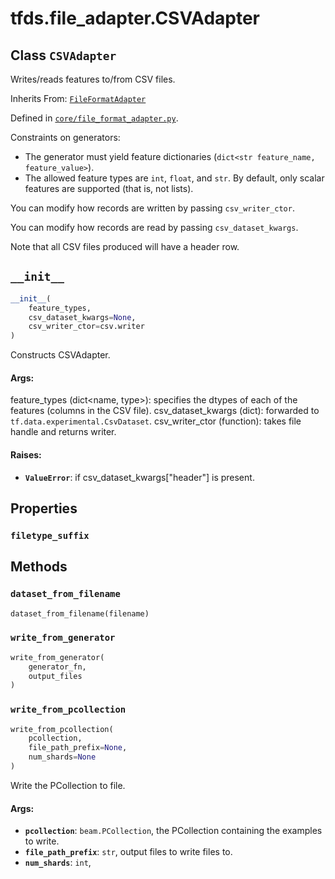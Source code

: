 <div itemscope itemtype="http://developers.google.com/ReferenceObject">
<meta itemprop="name" content="tfds.file_adapter.CSVAdapter" />
<meta itemprop="path" content="Stable" />
<meta itemprop="property" content="filetype_suffix"/>
<meta itemprop="property" content="__init__"/>
<meta itemprop="property" content="dataset_from_filename"/>
<meta itemprop="property" content="write_from_generator"/>
<meta itemprop="property" content="write_from_pcollection"/>
</div>

# tfds.file_adapter.CSVAdapter

## Class `CSVAdapter`

Writes/reads features to/from CSV files.

Inherits From: [`FileFormatAdapter`](../../tfds/file_adapter/FileFormatAdapter.md)



Defined in [`core/file_format_adapter.py`](https://github.com/tensorflow/datasets/tree/master/tensorflow_datasets/core/file_format_adapter.py).

<!-- Placeholder for "Used in" -->

Constraints on generators:

* The generator must yield feature dictionaries (`dict<str feature_name,
  feature_value>`).
* The allowed feature types are `int`, `float`, and `str`. By default, only
  scalar features are supported (that is, not lists).

You can modify how records are written by passing `csv_writer_ctor`.

You can modify how records are read by passing `csv_dataset_kwargs`.

Note that all CSV files produced will have a header row.

<h2 id="__init__"><code>__init__</code></h2>

``` python
__init__(
    feature_types,
    csv_dataset_kwargs=None,
    csv_writer_ctor=csv.writer
)
```

Constructs CSVAdapter.

#### Args:

feature_types (dict<name, type>): specifies the dtypes of each of the
  features (columns in the CSV file).
csv_dataset_kwargs (dict): forwarded to `tf.data.experimental.CsvDataset`.
csv_writer_ctor (function): takes file handle and returns writer.


#### Raises:

* <b>`ValueError`</b>: if csv_dataset_kwargs["header"] is present.



## Properties

<h3 id="filetype_suffix"><code>filetype_suffix</code></h3>





## Methods

<h3 id="dataset_from_filename"><code>dataset_from_filename</code></h3>

``` python
dataset_from_filename(filename)
```



<h3 id="write_from_generator"><code>write_from_generator</code></h3>

``` python
write_from_generator(
    generator_fn,
    output_files
)
```



<h3 id="write_from_pcollection"><code>write_from_pcollection</code></h3>

``` python
write_from_pcollection(
    pcollection,
    file_path_prefix=None,
    num_shards=None
)
```

Write the PCollection to file.

#### Args:

* <b>`pcollection`</b>: `beam.PCollection`, the PCollection containing the examples
    to write.
* <b>`file_path_prefix`</b>: `str`, output files to write files to.
* <b>`num_shards`</b>: `int`,



